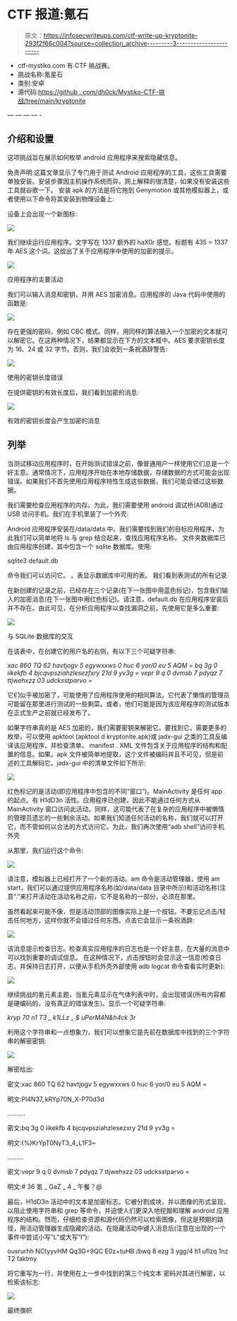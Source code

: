 # CTF 报道:氪石

> 原文：<https://infosecwriteups.com/ctf-write-up-kryptonite-293f2f66c004?source=collection_archive---------3----------------------->

*   ctf-mystiko.com 有 CTF 挑战赛。
*   挑战名称:氪星石
*   类别:安卓
*   源代码:[https://github . com/dh0ck/Mystiko-CTF-挑战/tree/main/kryptonite](https://github.com/dh0ck/Mystiko-CTF-challenges/tree/main/kryptonite)

— — — — -

## **介绍和设置**

这项挑战旨在展示如何枚举 android 应用程序来搜索隐藏信息。

免责声明:这篇文章显示了专门用于测试 Android 应用程序的工具，这些工具需要单独安装。安装步骤因主机操作系统而异。网上解释的很清楚，如果没有安装这些工具就谷歌一下。
安装 apk 的方法是将它拖到 Genymotion 或其他模拟器上，或者使用以下命令将其安装到物理设备上:

设备上会出现一个新图标:

![](img/d87e15af4f8a0b2ac41c505a3866192e.png)

我们继续运行应用程序。文字写在 1337 额外的 haX0r 感觉。标题有 435 = 1337 年 AES 这个词。这给出了关于应用程序中使用的加密的提示。

![](img/469b0946bbda9ad8784038382a34412a.png)

应用程序的主要活动

我们可以输入消息和密钥，并用 AES 加密消息。应用程序的 Java 代码中使用的函数是:

![](img/6bbb5bbd724a86497bf6aaafa7e88ca9.png)

存在更强的密码，例如 CBC 模式。同样，用同样的算法输入一个加密的文本就可以解密它。在这两种情况下，结果都显示在下方的文本框中。AES 要求密钥长度为 16、24 或 32 字节。否则，我们会收到一条祝酒辞警告:

![](img/c351fc5bc7018e0938ce4fcbef51596e.png)

使用的密钥长度错误

在提供密钥的有效长度后，我们看到加密的消息:

![](img/0ac49343053681e9fb8cc709501d0bd9.png)

有效的密钥长度会产生加密的消息

## 列举

当测试移动应用程序时，在开始测试错误之前，像普通用户一样使用它们总是一个好主意。通常情况下，应用程序开始在本地存储数据，存储数据的方式可能会出现错误。如果我们不首先使用应用程序特性生成这些数据，我们可能会错过这些数据。

我们需要检查应用程序的内存。为此，我们需要使用 android 调试桥(ADB)通过 USB 访问手机。我们在手机里装了一个外壳:

Android 应用程序安装在/data/data 中。我们需要找到我们的目标应用程序，为此我们可以简单地将 ls 与 grep 结合起来，查找应用程序名称。
文件夹数据库已由应用程序创建，其中包含一个 sqlite 数据库。使用:

sqlite3 default.db

命令我们可以访问它。
。表显示数据库中可用的表。
我们看到表测试的所有记录

在新创建的记录之前，已经存在三个记录(在下一张图中用蓝色标记)，包含我们输入的加密消息(在下一张图中用红色标记)。请注意，default.db 在应用程序安装后并不存在。由此可见，在分析应用程序以查找漏洞之前，先使用它是多么重要:

![](img/d684fd00f52bc5069f2b8a70f18b43a8.png)

与 SQLite 数据库的交互

在该表中，在创建它的用户名的右侧，有以下三个可疑字符串:

*xac 860 TQ 62 havtjogv 5 egywxxws 0 huc 6 yor/0 eu 5 AQM =
bq 3g 0 iikekfb 4 bjcqvpsziahzlesezfxry 21d 9 yv3g =
vepr 9 q 0 dvmsb 7 pdyqz 7 ttjwehxzz 03 udcksstparvo =*

它们似乎被加密了，可能使用了应用程序使用的相同算法。它代表了懒惰的管理员可能留在那里进行测试的一些剩菜。或者，他们可能是因为该应用程序的测试版本在正式生产之前就已经发布了。

如果字符串真的是 AES 加密的，我们需要密钥来解密它。要找到它，需要更多的枚举。可以使用 apktool (apktool d kryptonite.apk)或 jadx-gui 之类的工具反编译该应用程序，并检查清单。
manifest . XML 文件包含关于应用程序的结构和配置的信息。如果。apk 文件被简单地提取，这个文件被编码并且不可见，但是前述的工具解码它。jadx-gui 中的清单文件如下所示:

![](img/7345ef76ff136b648cc30560b30eaf2d.png)

红色标记的是活动(即应用程序中包含的不同“窗口”)。MainActivity 是任何 app 的起点。有 H1dD3n 活性。应用程序已创建，因此不能通过任何方式从 MainActivity 窗口访问此活动。同样，这可能代表了在复杂的应用程序中被懒惰的管理员遗忘的一些剩余活动。如果我们知道任何活动的名称，我们就可以打开它，而不管如何以合法的方式访问它。为此，我们再次使用“adb shell”访问手机外壳

从那里，我们运行这个命令:

![](img/f3491715e6c69c3c17cac9eeea69f8eb.png)

请注意，模拟器上已经打开了一个新的活动。am 命令是活动管理器，使用 am start，我们可以通过提供应用程序名称(如/data/data 目录中所示)和活动名称(注意“.”来打开活动在活动名称之前，它不是名称的一部分，必须在那里。

虽然看起来可能不像，但是活动顶部的图像实际上是一个按钮。不要忘记点击/轻击任何地方，这样你就不会错过任何东西。点击它会显示一条祝酒辞:

![](img/febae2b3a64c787a7f49ec98a3e93ae7.png)

该消息提示检查日志。检查真实应用程序的日志也是一个好主意，在大量的消息中可以找到重要的调试信息。
在这种情况下，点击按钮时会显示这一信息(检查日志，并保持日志打开，以便从手机外壳外部使用 adb logcat 命令查看实时更新):

![](img/d197fa95c10898e8ce10a658b0f65166.png)

继续挑战的氪元素主题，当氪元素显示在气体列表中时，会出现错误(所有内容都是硬编码的，没有真正的错误发生)。显示一个可疑字符串:

*kryp 70 n1 T3 _ k1LLz _ $ uPerM4N&h4ck 3r*

利用这个字符串和一点想象力，我们可以想象它是先前在数据库中找到的三个字符串的解密密钥:

![](img/3ad7a6f9417eab38302428cce42a5a12.png)

解密给出:

密文:xac 860 TQ 62 havtjogv 5 egywxxws 0 huc 6 yor/0 eu 5 AQM =

明文:Pl4N37_kRYp70N_X-P70d3d

……….

密文:bq 3g 0 iikekfb 4 bjcqvpsziahzlesezxry 21d 9 yv3g =

明文:(%)KrYpT0NyT3_4_L1F3~

………

密文:vepr 9 q 0 dvmsb 7 pdyqz 7 ttjwehxzz 03 udcksstparvo =

明文:# 36 氪 _ GaZ _ 4 _ 午餐？@

最后，H1dD3n 活动中的文本是加密标志。它被分割成块，并以图像的形式呈现，以阻止使用字符串和 grep 等命令，并迫使人们更深入地挖掘和理解 android 应用程序的结构。然而，仔细检查资源和源代码仍然可以检索图像，但这是预期的路径，用活动管理器生成隐藏的活动。在隐藏活动中键入消息后(注意在出现的一个事件中尝试小写“L”或大写“I”):

ousrurhh
NCtyyvHM
Qq3G+9QC
E0z+tuHB
/bwq 8 ezg
3 ygg/4 h1
uflzq 1nz
T2 faktmy

将它重写为一行，并使用在上一步中找到的第三个纯文本
密码对其进行解密，以检索该标志:

![](img/50f867270bf9a280cd751d78f90b0b87.png)

最终旗帜